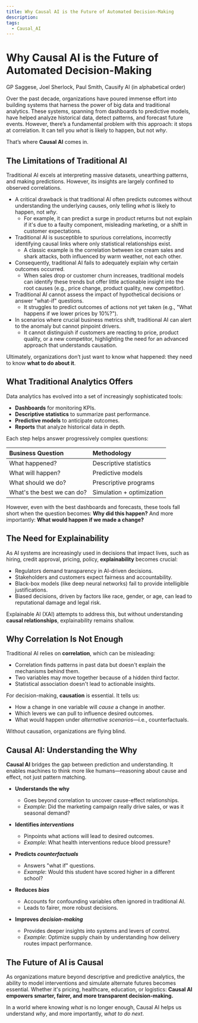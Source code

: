 ```yaml
---
title: Why Causal AI is the Future of Automated Decision-Making
description: 
tags:
  - Causal_AI
---
```


# Why Causal AI is the Future of Automated Decision-Making

GP Saggese, Joel Sherlock, Paul Smith, Causify AI (in alphabetical order)

Over the past decade, organizations have poured immense effort into building systems that harness the power of big data and traditional analytics. These systems, spanning from dashboards to predictive models, have helped analyze historical data, detect patterns, and forecast future events. However, there’s a fundamental problem with this approach: it stops at correlation. It can tell you *what* is likely to happen, but not *why*.

That’s where **Causal AI** comes in.

## The Limitations of Traditional AI

Traditional AI excels at interpreting massive datasets, unearthing patterns, and making predictions. However, its insights are largely confined to observed correlations.

- A critical drawback is that traditional AI often predicts outcomes without understanding the underlying causes, only telling *what* is likely to happen, not *why*.  
  - For example, it can predict a surge in product returns but not explain if it's due to a faulty component, misleading marketing, or a shift in customer expectations.  
- Traditional AI is susceptible to spurious correlations, incorrectly identifying causal links where only statistical relationships exist.  
  - A classic example is the correlation between ice cream sales and shark attacks, both influenced by warm weather, not each other.  
- Consequently, traditional AI fails to adequately explain why certain outcomes occurred.  
  - When sales drop or customer churn increases, traditional models can identify these trends but offer little actionable insight into the root causes (e.g., price change, product quality, new competitor).  
- Traditional AI cannot assess the impact of hypothetical decisions or answer "what-if" questions.  
  - It struggles to predict outcomes of actions not yet taken (e.g., "What happens if we lower prices by 10%?").  
- In scenarios where crucial business metrics shift, traditional AI can alert to the anomaly but cannot pinpoint drivers.  
  - It cannot distinguish if customers are reacting to price, product quality, or a new competitor, highlighting the need for an advanced approach that understands causation.

Ultimately, organizations don’t just want to know what happened: they need to know **what to do about it**.

## What Traditional Analytics Offers

Data analytics has evolved into a set of increasingly sophisticated tools:

- **Dashboards** for monitoring KPIs.  
- **Descriptive statistics** to summarize past performance.  
- **Predictive models** to anticipate outcomes.  
- **Reports** that analyze historical data in depth.

Each step helps answer progressively complex questions:

| Business Question | Methodology |
| :---- | :---- |
| What happened? | Descriptive statistics |
| What will happen? | Predictive models |
| What should we do? | Prescriptive programs |
| What's the best we can do? | Simulation \+ optimization |

However, even with the best dashboards and forecasts, these tools fall short when the question becomes: **Why did this happen?** And more importantly: **What would happen if we made a change?**

## The Need for Explainability

As AI systems are increasingly used in decisions that impact lives, such as hiring, credit approval, pricing, policy, **explainability** becomes crucial:

- Regulators demand transparency in AI-driven decisions.  
- Stakeholders and customers expect fairness and accountability.  
- Black-box models (like deep neural networks) fail to provide intelligible justifications.  
- Biased decisions, driven by factors like race, gender, or age, can lead to reputational damage and legal risk.

Explainable AI (XAI) attempts to address this, but without understanding **causal relationships**, explainability remains shallow.

## Why Correlation Is Not Enough

Traditional AI relies on **correlation**, which can be misleading:

- Correlation finds patterns in past data but doesn't explain the mechanisms behind them.  
- Two variables may move together because of a hidden third factor.  
- Statistical association doesn't lead to actionable insights.

For decision-making, **causation** is essential. It tells us:

- How a change in one variable will *cause* a change in another.  
- Which levers we can pull to influence desired outcomes.  
- What would happen under *alternative scenarios*—i.e., counterfactuals.

Without causation, organizations are flying blind.

## Causal AI: Understanding the Why

**Causal AI** bridges the gap between prediction and understanding. It enables machines to think more like humans—reasoning about cause and effect, not just pattern matching.

- **Understands the why**
  - Goes beyond correlation to uncover cause-effect relationships.  
  - *Example*: Did the marketing campaign really drive sales, or was it seasonal demand?

- **Identifies *interventions***
  - Pinpoints what actions will lead to desired outcomes.  
  - *Example*: What health interventions reduce blood pressure?

- **Predicts *counterfactuals***
  - Answers "what if" questions.  
  - *Example*: Would this student have scored higher in a different school?

- **Reduces *bias***
  - Accounts for confounding variables often ignored in traditional AI.  
  - Leads to fairer, more robust decisions.

- **Improves *decision-making***
  - Provides deeper insights into systems and levers of control.  
  - *Example*: Optimize supply chain by understanding how delivery routes impact performance.

## **The Future of AI is Causal**

As organizations mature beyond descriptive and predictive analytics, the ability to model interventions and simulate alternate futures becomes essential. Whether it's pricing, healthcare, education, or logistics: **Causal AI empowers smarter, fairer, and more transparent decision-making.**

In a world where knowing *what* is no longer enough, Causal AI helps us understand *why*, and more importantly, *what to do next*.  
